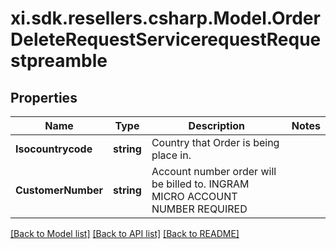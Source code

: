 # xi.sdk.resellers.csharp.Model.OrderDeleteRequestServicerequestRequestpreamble

## Properties

Name | Type | Description | Notes
------------ | ------------- | ------------- | -------------
**Isocountrycode** | **string** | Country that Order is being place in. | 
**CustomerNumber** | **string** | Account number order will be billed to. INGRAM MICRO ACCOUNT NUMBER REQUIRED | 

[[Back to Model list]](../README.md#documentation-for-models) [[Back to API list]](../README.md#documentation-for-api-endpoints) [[Back to README]](../README.md)

